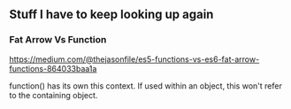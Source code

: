 ## Stuff I have to keep looking up again

### Fat Arrow Vs Function

https://medium.com/@thejasonfile/es5-functions-vs-es6-fat-arrow-functions-864033baa1a

function() has its own this context. If used within an object, this won't refer to the containing object.

 